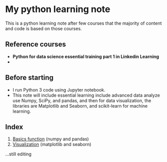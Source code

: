 # My python learning note

This is a python learning note after few courses that the majority of content and code is based on those courses.

## Reference courses

- **Python for data science essential training part 1 in Linkedin Learning**
- 

## Before starting

- I run Python 3 code using Jupyter notebook.
- This note will include essential learning include advanced data analyze use Numpy, SciPy, and pandas, and then for data visualization, the libraries are Matplotlib and Seaborn, and scikit-learn for machine learning.

## Index

1. [Basics function](https://github.com/ct627/My_python_note/blob/master/1.%20Basics%20function) (numpy and pandas)
2. [Visualization](https://github.com/ct627/My_python_note/blob/master/2.%20Visualization) (matplotlib and seaborn)



...still editing
